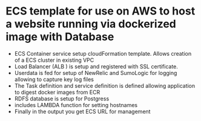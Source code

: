 # ECS template for use on AWS to host a website running via dockerized image with Database
- ECS Container service setup cloudFormation template. Allows creation of a ECS cluster in existing VPC
- Load Balancer (ALB ) is setup and registered with SSL certificate. 
- Userdata is fed for setup of NewRelic and SumoLogic for logging allowing to capture key log files
- The Task definition and service definition is defined allowing application to digest docker images from ECR
- RDFS database is setup for Postgress
- includes LAMBDA function for setting hostnames
- Finally in the output you get ECS URL for management
